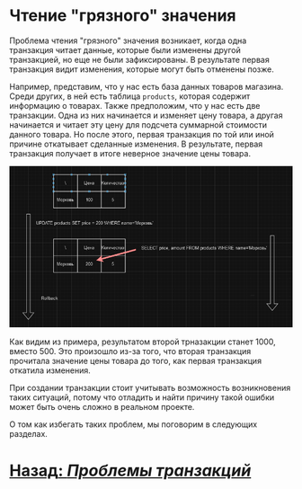 # Чтение "грязного" значения

Проблема чтения "грязного" значения возникает, когда одна транзакция читает данные, которые были изменены другой
транзакцией, но еще не были зафиксированы. В результате первая транзакция видит изменения, которые могут быть отменены
позже.

Например, представим, что у нас есть база данных товаров магазина. Среди других, в ней есть таблица `products`, которая
содержит информацию о товарах. Также предположим, что у нас есть две транзакции. Одна из них начинается и изменяет 
цену товара, а другая начинается и читает эту цену для подсчета суммарной стоимости данного товара. Но после этого, 
первая транзакция по той или иной причине откатывает сделанные изменения. В результате, первая транзакция получает в 
итоге неверное значение цены товара.

![dirty-reads](../../../src/transactions/dirty-reads.png)

Как видим из примера, результатом второй трназакции станет 1000, вместо 500. Это произошло из-за того, что вторая
транзакция прочитала значение цены товара до того, как первая транзакция откатила изменения. 

При создании транзакции стоит учитывать возможность возникновения таких ситуаций, потому что отладить и найти причину
такой ошибки может быть очень сложно в реальном проекте.

О том как избегать таких проблем, мы поговорим в следующих разделах.

# [**Назад**: *Проблемы транзакций*](../transaction-problems.md)